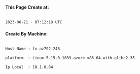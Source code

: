 
   
#### This Page Create at:

```bash

2023-06-21 - 07:12:19 UTC

```

#### Create By Machine:

```bash

Host Name : fv-az792-248

platform  : Linux-5.15.0-1039-azure-x86_64-with-glibc2.35

Ip Local  : 10.1.0.84

```

